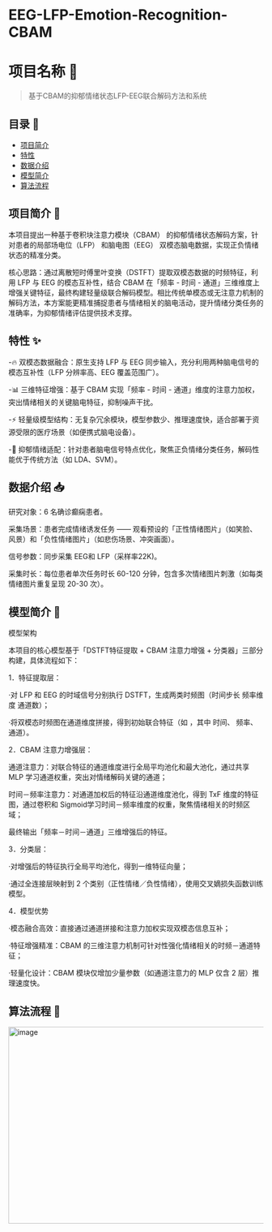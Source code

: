 # EEG-LFP-Emotion-Recognition-CBAM

# 项目名称 🚀
> 基于CBAM的抑郁情绪状态LFP-EEG联合解码方法和系统

## 目录 📑
- [项目简介](#项目简洁)
- [特性](#特性)
- [数据介绍](#数据介绍)
- [模型简介](#模型简介)
- [算法流程](#算法流程)


## 项目简介 📖

本项目提出一种基于卷积块注意力模块（CBAM） 的抑郁情绪状态解码方案，针对患者的局部场电位（LFP） 和脑电图（EEG） 双模态脑电数据，实现正负情绪状态的精准分类。


核心思路：通过离散短时傅里叶变换（DSTFT）提取双模态数据的时频特征，利用 LFP 与 EEG 的模态互补性，结合 CBAM 在「频率 - 时间 - 通道」三维维度上增强关键特征，最终构建轻量级联合解码模型。相比传统单模态或无注意力机制的解码方法，本方案能更精准捕捉患者与情绪相关的脑电活动，提升情绪分类任务的准确率，为抑郁情绪评估提供技术支撑。


## 特性 ✨
-🔥 双模态数据融合：原生支持 LFP 与 EEG 同步输入，充分利用两种脑电信号的模态互补性（LFP 分辨率高、EEG 覆盖范围广）。

-📊 三维特征增强：基于 CBAM 实现「频率 - 时间 - 通道」维度的注意力加权，突出情绪相关的关键脑电特征，抑制噪声干扰。

-⚡ 轻量级模型结构：无复杂冗余模块，模型参数少、推理速度快，适合部署于资源受限的医疗场景（如便携式脑电设备）。

-🎯 抑郁情绪适配：针对患者脑电信号特点优化，聚焦正负情绪分类任务，解码性能优于传统方法（如 LDA、SVM）。


## 数据介绍 📥

研究对象：6 名确诊癫痫患者。

采集场景：患者完成情绪诱发任务 —— 观看预设的「正性情绪图片」（如笑脸、风景）和「负性情绪图片」（如悲伤场景、冲突画面）。

信号参数：同步采集 EEG和 LFP（采样率22K)。

采集时长：每位患者单次任务时长 60-120 分钟，包含多次情绪图片刺激（如每类情绪图片重复呈现 20-30 次）。

## 模型简介 🧠

模型架构

本项目的核心模型基于「DSTFT特征提取 + CBAM 注意力增强 + 分类器」三部分构建，具体流程如下：

1．特征提取层：

·对 LFP 和 EEG 的时域信号分别执行 DSTFT，生成两类时频图（时间步长  频率维度  通道数）；

·将双模态时频图在通道维度拼接，得到初始联合特征（如  ，其中  时间、  频率、  通道）。

2．CBAM 注意力增强层：

通道注意力：对联合特征的通道维度进行全局平均池化和最大池化，通过共享 MLP 学习通道权重，突出对情绪解码关键的通道；

时间－频率注意力：对通道加权后的特征沿通道维度池化，得到 TxF 维度的特征图，通过卷积和 Sigmoid学习时间－频率维度的权重，聚焦情绪相关的时频区域；

最终输出「频率－时间－通道」三维增强后的特征。

3．分类层：

·对增强后的特征执行全局平均池化，得到一维特征向量；

·通过全连接层映射到 2 个类别（正性情绪／负性情绪），使用交叉嫡损失函数训练模型。


4．模型优势

·模态融合高效：直接通过通道拼接和注意力加权实现双模态信息互补；

·特征增强精准：CBAM 的三维注意力机制可针对性强化情绪相关的时频－通道特征；

·轻量化设计：CBAM 模块仅增加少量参数（如通道注意力的 MLP 仅含 2 层）推理速度快。

## 算法流程 📝


<img width="576" height="388" alt="image" src="https://github.com/user-attachments/assets/35c4a799-c7ed-4a50-b0f8-d5724f3cdefb" />


